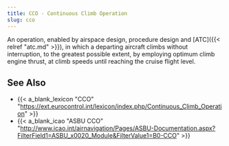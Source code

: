 ```yaml
---
title: CCO - Continuous Climb Operation
slug: cco
---
```


An operation, enabled by airspace design, procedure design and [ATC]({{< relref "atc.md" >}}),
in which a departing aircraft climbs without interruption, to the
greatest possible extent, by employing optimum climb engine thrust,
at climb speeds until reaching the cruise flight level.

## See Also

* {{< a_blank_lexicon "CCO" "https://ext.eurocontrol.int/lexicon/index.php/Continuous_Climb_Operation" >}}
* {{< a_blank_icao "ASBU CCO" "http://www.icao.int/airnavigation/Pages/ASBU-Documentation.aspx?FilterField1=ASBU_x0020_Module&FilterValue1=B0-CCO" >}}
